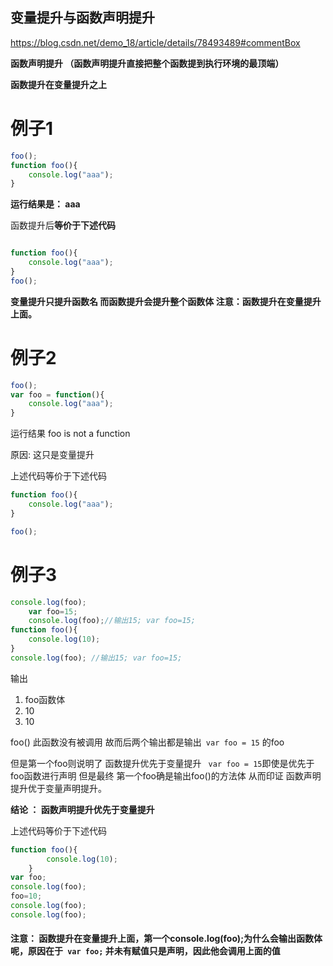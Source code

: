 ## **变量提升与函数声明**提升



https://blog.csdn.net/demo_18/article/details/78493489#commentBox

**函数声明提升 （函数声明提升直接把整个函数提到执行环境的最顶端）**

**函数提升在变量提升之上**


例子1 
==========
```javascript
foo();
function foo(){
    console.log("aaa");
}
```

**运行结果是： aaa**

函数提升后**等价于下述代码**

```javascript

function foo(){
	console.log("aaa");
}
foo();
```

**变量提升只提升函数名 而函数提升会提升整个函数体 注意：函数提升在变量提升上面。**



例子2 
=============================



```javascript
foo();
var foo = function(){
    console.log("aaa");
}
```

运行结果  foo is not a function

原因: 这只是变量提升 

上述代码等价于下述代码

```javascript
function foo(){
    console.log("aaa");
}

foo();
```



**例子3**
=============



```javascript
console.log(foo);
    var foo=15;
    console.log(foo);//输出15; var foo=15;
function foo(){
    console.log(10);
}
console.log(foo); //输出15; var foo=15;
```

输出

1. foo函数体
2. 10
3. 10

foo() 此函数没有被调用 故而后两个输出都是输出` var foo = 15` 的foo

但是第一个foo则说明了 函数提升优先于变量提升 ` var foo = 15`即使是优先于foo函数进行声明 但是最终 第一个foo确是输出foo()的方法体 从而印证 函数声明提升优于变量声明提升。

**结论 ： 函数声明提升优先于变量提升**

上述代码等价于下述代码

```javascript
function foo(){
        console.log(10);
    }
var foo;
console.log(foo);
foo=10;
console.log(foo);
console.log(foo);
```

#### 注意： 函数提升在变量提升上面，第一个console.log(foo);为什么会输出函数体呢，原因在于` var foo;` 并未有赋值只是声明，因此他会调用上面的值